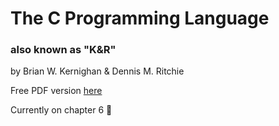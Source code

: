 # The C Programming Language
### also known as "K&R"
by Brian W. Kernighan & Dennis M. Ritchie

Free PDF version [here](http://www2.cs.uregina.ca/~hilder/cs833/Other%20Reference%20Materials/The%20C%20Programming%20Language.pdf)

Currently on chapter 6 📘

